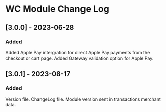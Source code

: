 
# WC Module Change Log
 
## [3.0.0] - 2023-06-28

### Added
Added Apple Pay intergration for direct Apple Pay payments from the checkout or cart page.
Added Gateway validation option for Apple Pay.

## [3.0.1] - 2023-08-17

### Added
Version file.
ChangeLog file.
Module version sent in transactions merchant data.
